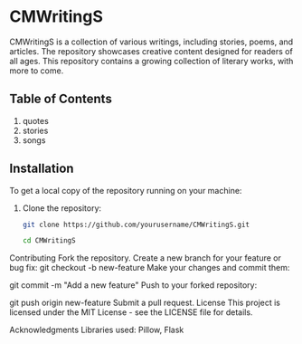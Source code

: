 # CMWritingS

CMWritingS is a collection of various writings, including stories, poems, and articles. The repository showcases creative content designed for readers of all ages. This repository contains a growing collection of literary works, with more to come.

## Table of Contents
1. quotes
2. stories
3. songs

## Installation

To get a local copy of the repository running on your machine:

1. Clone the repository:
   ```bash
   git clone https://github.com/yourusername/CMWritingS.git

   cd CMWritingS
Contributing
Fork the repository.
Create a new branch for your feature or bug fix:
git checkout -b new-feature
Make your changes and commit them:

git commit -m "Add a new feature"
Push to your forked repository:

git push origin new-feature
Submit a pull request.
License
This project is licensed under the MIT License - see the LICENSE file for details.

Acknowledgments
Libraries used: Pillow, Flask
